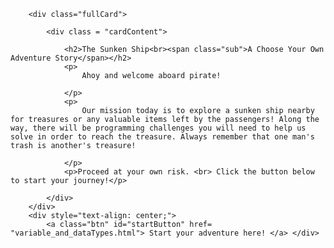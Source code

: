 <!DOCTYPE html>
<html lang="en">

<head>
    <meta charset="UTF-8">
    <meta http-equiv="X-UA-Compatible" content="IE=edge">
    <meta name="viewport" content="width=device-width, initial-scale=1.0">
    <link rel="stylesheet" href="css/educationalgame.css">
    <title>The Sunken Ship</title>

</head>

<div> 
    <body class="background-image">
        <!--<header>
            <h2> <a href="#" class="logo"></a>CODE IT</h2>
            <div class="navigation">
                <a href="About">About</a>
                <a href="About">Instructions</a>
            </div>
        </header>-->
    
        <div class="fullCard">
        
            <div class = "cardContent">
                
                <h2>The Sunken Ship<br><span class="sub">A Choose Your Own Adventure Story</span></h2> 
                <p>
                    Ahoy and welcome aboard pirate! 

                </p>
                <p>
                    Our mission today is to explore a sunken ship nearby for treasures or any valuable items left by the passengers! Along the way, there will be programming challenges you will need to help us solve in order to reach the treasure. Always remember that one man's trash is another's treasure! 

                </p>
                <p>Proceed at your own risk. <br> Click the button below to start your journey!</p>

            </div>
        </div>
        <div style="text-align: center;">
            <a class="btn" id="startButton" href= "variable_and_dataTypes.html"> Start your adventure here! </a> </div>
     
        
</body>
</html>
